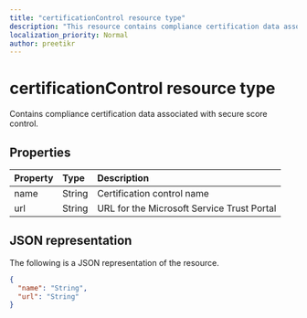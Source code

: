 ```yaml
---
title: "certificationControl resource type"
description: "This resource contains compliance certification data associated with secure score control."
localization_priority: Normal
author: preetikr
---
```


#  certificationControl resource type

Contains compliance certification data associated with secure score control.

## Properties

|Property |Type |Description |
|:--|:--|:--|
|name|String|Certification control name |
|url|String|URL for the Microsoft Service Trust Portal |

## JSON representation

The following is a JSON representation of the resource.

<!-- {
  "blockType": "resource",
  "optionalProperties": [

  ],
  "@odata.type": "microsoft.graph.certificationControl"
}-->

```json
{
  "name": "String",
  "url": "String"
}

```


<!-- {
  "type": "#page.annotation",
  "description": "certificationControl resource",
  "keywords": "",
  "section": "documentation",
  "tocPath": ""
}-->
